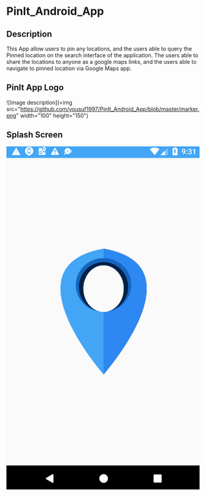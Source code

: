 # PinIt_Android_App
## Description
 This App allow users to pin any locations, and the users able to query the Pinned location on the search interface of the application.
 The users able to share the locations to anyone as a google maps links, and the users able to navigate to pinned location via Google Maps app.
 
## PinIt App Logo
 ![Image description](<img src="https://github.com/yousuf1997/PinIt_Android_App/blob/master/marker.png" width="100" height="150")
 
## Splash Screen 
 ![Image description](https://github.com/yousuf1997/PinIt_Android_App/blob/master/splash.PNG)

